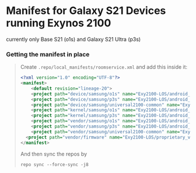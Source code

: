# Manifest for Galaxy S21 Devices running Exynos 2100
currently only Base S21 (o1s) and Galaxy S21 Ultra (p3s) 
### Getting the manifest in place
> Create ``.repo/local_manifests/roomservice.xml`` and add this inside it:
> ```xml
> <?xml version="1.0" encoding="UTF-8"?>
> <manifest>
>	  <default revision="lineage-20">
>	  <project path="device/samsung/o1s" name="Exy2100-LOS/android_device_samsung_o1s" remote="github" revision="lineage-20"/>
>	  <project path="device/samsung/p3s" name="Exy2100-LOS/android_device_android_device_samsung_p3s" remote="github" revision="lineage-20"/>
>	  <project path="device/samsung/universal2100-common" name="Exy2100-LOS/android_device_samsung_universal2100-common" remote="github" revision="lineage-20"/>
>	  <project path="kernel/samsung/o1s" name="Exy2100-LOS/android_kernel_samsung_o1s" remote="github" revision="lineage-20"/>
>	  <project path="kernel/samsung/p3s" name="Exy2100-LOS/android_kernel_samsung_p3s" remote="github" revision="lineage-20"/>
>	  <project path="vendor/samsung/o1s" name="Exy2100-LOS/android_vendor_samsung_o1s" remote="github" revision="lineage-20"/>
>	  <project path="vendor/samsung/p3s" name="Exy2100-LOS/android_vendor_samsung_p3s" remote="github" revision="lineage-20"/>
>	  <project path="vendor/samsung/universal2100-common" name="Exy2100-LOS/android_vendor_samsung_universal2100-common" remote="github" revision="lineage-20"/>
>   <project path="vendor/firmware" name="Exy2100-LOS/proprietary_vendor_firmware" remote="github" revision="master"/>
> </manifest>
> ```
> And then sync the repos by
>```console
> repo sync --force-sync -j8
>```
